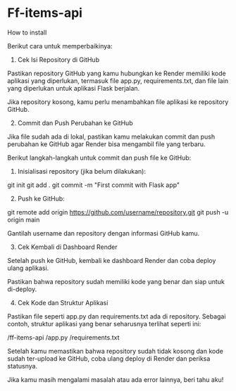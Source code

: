 # Ff-items-api

How to install 


Berikut cara untuk memperbaikinya:

1. Cek Isi Repository di GitHub

Pastikan repository GitHub yang kamu hubungkan ke Render memiliki kode aplikasi yang diperlukan, termasuk file app.py, requirements.txt, dan file lain yang diperlukan untuk aplikasi Flask berjalan.

Jika repository kosong, kamu perlu menambahkan file aplikasi ke repository GitHub.


2. Commit dan Push Perubahan ke GitHub

Jika file sudah ada di lokal, pastikan kamu melakukan commit dan push perubahan ke GitHub agar Render bisa mengambil file yang terbaru.


Berikut langkah-langkah untuk commit dan push file ke GitHub:

1. Inisialisasi repository (jika belum dilakukan):

git init
git add .
git commit -m "First commit with Flask app"


2. Push ke GitHub:

git remote add origin https://github.com/username/repository.git
git push -u origin main



Gantilah username dan repository dengan informasi GitHub kamu.

3. Cek Kembali di Dashboard Render

Setelah push ke GitHub, kembali ke dashboard Render dan coba deploy ulang aplikasi.

Pastikan bahwa repository sudah memiliki kode yang benar dan siap untuk di-deploy.


4. Cek Kode dan Struktur Aplikasi

Pastikan file seperti app.py dan requirements.txt ada di repository. Sebagai contoh, struktur aplikasi yang benar seharusnya terlihat seperti ini:

/ff-items-api
    /app.py
    /requirements.txt


Setelah kamu memastikan bahwa repository sudah tidak kosong dan kode sudah ter-upload ke GitHub, coba ulang deploy di Render dan periksa statusnya.

Jika kamu masih mengalami masalah atau ada error lainnya, beri tahu aku!

